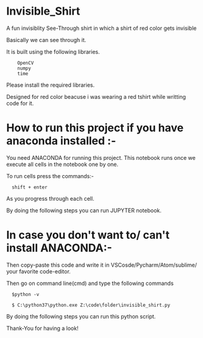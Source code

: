 # Invisible_Shirt

A fun invisiblity See-Through shirt in which a shirt of red color gets invisible

Basically we can see through it.

It is built using the following libraries.
  
        OpenCV
        numpy
        time
        
        
Please install the required libraries.


Designed for red color beacuse i was wearing a red tshirt while writting code for it.

# How to run this project if you have anaconda installed :-

You need ANACONDA for running this project. This notebook runs once we execute all cells in the notebook one by one.

To run cells press the commands:- 
      
      shift + enter
      
As you progress through each cell.

By doing the following steps you can run JUPYTER notebook.

# In case you don't want to/ can't install ANACONDA:- 

Then copy-paste this code and write it in VSCosde/Pycharm/Atom/sublime/ your favorite code-editor.

Then go on command line(cmd) and type the following commands

      $python -v

      $ C:\python37\python.exe Z:\code\folder\invisible_shirt.py
      
 By doing the following steps you can run this python script.
 
 
 
 
Thank-You for having a look!
